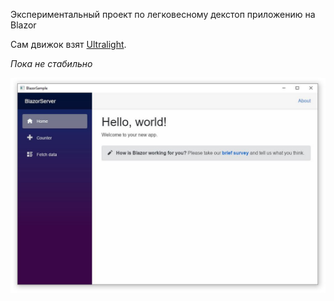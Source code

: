 Экспериментальный проект по легковесному декстоп приложению на Blazor

Сам движок взят [Ultralight](https://ultralig.ht).

*Пока не стабильно*

![screen](scrn.JPG)
